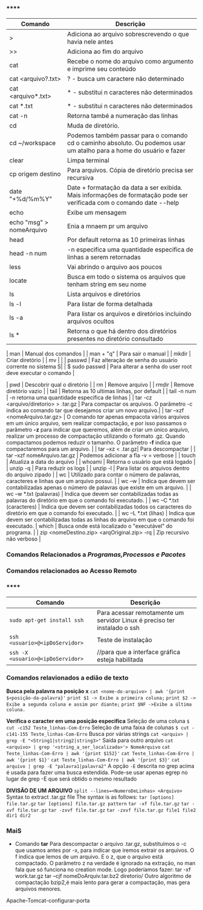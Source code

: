 ### ****
| Comando   | Descrição|
|---------  |----------|
| >                         | Adiciona ao arquivo sobrescrevendo o que havia nele antes |
| >>                        | Adiciona ao fim do arquivo |
| cat <arq>                 | Recebe o nome do arquivo como argumento e imprime seu conteúdo | 
| cat <arquivo?.txt>        | ? - busca um caractere não determinado  |
| cat <arquivo*.txt>        | * - substitui n caracteres não determinados  |
| cat *.txt                 |  * - substitui n caracteres não determinados |
| cat <arquivo> -n          | Retorna també a numeração das linhas |
| cd                        | Muda de diretório.
| cd ~/workspace            | Podemos também passar para o comando cd o caminho absoluto. Ou podemos usar um atalho para a home do usuário e fazer |
| clear                     | Limpa terminal                    |
| cp origem destino         | Para arquivos. Cópia de diretório precisa ser recursiva | 
| date "+%d/%m%Y"           | Date + formatação da data a ser exibida. Mais informações de formatação pode ser verificada com o comando date --help |
| echo                      | Exibe um mensagem                 | 
| echo "msg" > nomeArquivo  | Enia a mnaem pr um arquivo        |
| head <arquivo>            | Por default retorna as 10 primeiras linhas                                |
| head <arquivo> -n num     | -n especifica uma quantidade especifica de linhas a serem retornadas      |
| less                      | Vai abrindo o arquivo aos poucos                                          |
| locate <string>           | Busca em todo o sistema os arquivos que tenham string em seu nome         |
| ls                        | Lista arquivos e diretórios                                               |
| ls -l                     | Para listar de forma detalhada                                            |
| ls -a                     | Para listar os arquivos e diretórios incluindo arquivos ocultos           |
| ls *                      | Retorna o que há dentro dos diretórios presentes no diretório consultado  |

| man <cmd>                 | Manual dos comandos               |
| man + "q"                 | Para sair o manual                |
| mkdir                     | Criar diretório                   | 
| mv <origem> <destino>     |                                   |
| passwd                    | Faz alteração de senha do usuário corrente no sistema     S|
| $  sudo passwd            | Para alterar a senha do user root deve executar o comando |

 
| pwd                       | Descobrir qual o diretório        | 
| rm                        | Remove arquivo                    | 
| rmdir                     | Remove diretório vazio            | 
| tail <arquivo>            | Retorna as 10 ultimas linhas, por default |
| tail <arquivo> -n num     | -n retorna uma quantidade especifica de linhas |
| tar -cz <arquivo/diretorio> > <novoarquivo>.tar.gz | Para compactar os arquivos. O parâmetro -c indica ao comando tar que desejamos criar um novo arquivo.|
| tar –xzf <nomeArquivo.tar.gz> | O comando _tar_ apenas empacota vários arquivos em um único arquivo, sem realizar compactação, e por isso passamos o parâmetro **-z** para indicar que queremos, além de criar um único arquivo, realizar um processo de compactação utilizando o formato .gz. Quando compactamos podemos reduzir o tamanho. O parâmetro **-f** indica que compactaremos para um arquivo. |
| tar –xz < <nomeArquivo>.tar.gz| Para descompactar                                 |
| tar –xzf nomeArquivo.tar.gz   | Podemos adicionar a fla -v = verbose              |
| touch <arquivo>               | Atualiza a data do arquivo                        |
| whoami                        | Retorna o usuário que está logado                 |
| unzip -q                      | Para reduzir os logs                              |
| unzip -l                      | Para listar os arquivos dentro do arquivo zipado  |
| wc                            | Utilizado para contar o número de palavras, caracteres e linhas que um arquivo possui.    |
| wc –w                         | Indica que devem ser contabilizadas apenas o número de palavras que existe em um arquivo. |
| wc –w *.txt  (palavras)       | Indica que devem ser contabilizadas todas as palavras do diretório em que o comando foi executado. |
| wc –C *.txt  (caracteres)      | Indica que devem ser contabilizadas todos os caracteres do diretório em que o comando foi executado. |
| wc –L *.txt  (lihas)           | Indica que devem ser contabilizadas todas as linhas do arquivo em que o comando foi executado.
| which <programa>              | Busca onde está localizado o "executável" do programa. | 
| zip <nomeDestino.zip> <arqOriginal.zip> -rq | Zip recursivo não verboso           | 

### **Comandos Relacionados a *Programas,Processos e Pacotes*** 

 

### **Comandos relacionados ao Acesso Remoto**
### ****
| Comando                           | Descrição|
|---------                          | ---------|
| `sudo apt-get install ssh`        | Para acessar remotamente um servidor Linux é preciso ter instalado o ssh | 
| `ssh <usuario>@<ipDoServidor>`    | Teste de instalação | 
| `ssh -X <usuario>@<ipDoServidor>` |  //para que a interface gráfica esteja habilitada  


### Comandos relavionados a edião de texto
**Busca pela palavra na posição x**
    `cat <nome-do-arquivo> | awk '{print $<posição-da-palavra}'`
        `print $1 -> Exibe a primeira coluna;`
        `print $2 -> Exibe a segunda coluna e assim por diante;`
        `print $NF ->Exibe a última coluna.`

**Verifica o caracter em uma posição especifica**
    Seleção de uma coluna
        `$ cut -c152 Teste_linhas-Com-Erro`
    Seleção de uma faixa de colunas
        `$ cut -c141-155 Teste_linhas-Com-Erro`
    Busca por várias strings
        `cat <arquiv> | grep -E "<String1|string2|string3>"`
    Saida para outro arquivo
        `cat <arquivo> | grep '<string_a_ser_localizada>'> NomeArquivo`
        `cat Teste_linhas-Com-Erro | awk '{print $152}'`
        `cat Teste_linhas-Com-Erro | awk '{print $1}'`
        `cat Teste_linhas-Com-Erro | awk '{print $3}'`
        `cat arquivo | grep -E "palavra1|palavra2"`
        A opção `-E` descrita no grep acima é usada para fazer uma busca estendida. 
        Pode-se usar apenas egrep no lugar de grep -E que será obtido o mesmo resultado

**DIVISÃO DE UM ARQUIVO**
    `split --lines=<NumeroDeLinhas> <Arquivo>`
        Syntax to extract .tar.gz file
        The syntax is as follows:
            `tar [options] file.tar.gz`
            `tar [options] file.tar.gz pattern`
            `tar -xf file.tar.gz`
            `tar -xvf file.tar.gz`
            `tar -zxvf file.tar.gz`
            `tar -zxvf file.tar.gz file1 file2 dir1 dir2`

### MaiS

* Comando **tar**
Para descompactar o arquivo .tar.gz, substituímos o -c que usamos antes por -x, para indicar que iremos extrair os arquivos. 
O f indica que lemos de um arquivo. E o z, que o arquivo está compactado. 
O parâmetro z na verdade é ignorado na extração, no man fala que só funciona no creation mode. 
Logo poderíamos fazer: tar -xf work.tar.gz 
tar –cjf nomeDoArquiv.tar.bz2 diretorio/ 
Outro algoritmo de compactação bzip2,é mais lento para gerar a compactação, mas gera arquivos menores. 


Apache-Tomcat-configurar-porta